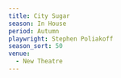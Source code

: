 ```yaml
---
title: City Sugar
season: In House
period: Autumn
playwright: Stephen Poliakoff
season_sort: 50
venue:
  - New Theatre
---
```


